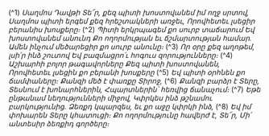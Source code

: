 
(^1) _Սաղմոս Դավթի
Տե՜ր, քեզ պիտի խոստովանեմ իմ ողջ սրտով,
Սաղմոս պիտի երգեմ քեզ հրեշտակների առջեւ,
Որովհետեւ լսեցիր բերանիս խոսքերը։_
(^2) _Պիտի երկրպագեմ քո սուրբ տաճարում
Եվ խոստովանեմ անունդ
Քո ողորմության եւ ճշմարտության համար.
Ամեն ինչում մեծարեցիր քո սուրբ անունը։_
(^3) _Որ օրը քեզ աղոթեմ, լսի՛ր ինձ շուտով
Եվ բազմացրո՛ւ հոգուս զորությունները։_
(^4) _Աշխարհի բոլոր թագավորները
Քեզ պիտի խոստովանեն,
Որովհետեւ լսեցին քո բերանի խոսքերը_
(^5) _Եվ պիտի օրհնեն քո ճամփաները։
Քանզի մեծ է փառքը Տիրոջ,_
(^6) _Քանզի բարձր է Տերը,
Տեսնում է խոնարհներին,
Հպարտներին՝ հեռվից ճանաչում։_
(^7) _Եթե ընթանամ նեղությունների միջով,
Կփրկես ինձ թշնամու բարկությունից.
Ձեռքդ կպարզես, եւ քո աջը կփրկի ինձ,_
(^8) _Եվ իմ փոխարեն Տերը կհատուցի։
Քո ողորմությունը հավերժ է, Տե՜ր,
Մի՛ անտեսիր ձեռքիդ գործերը։_
